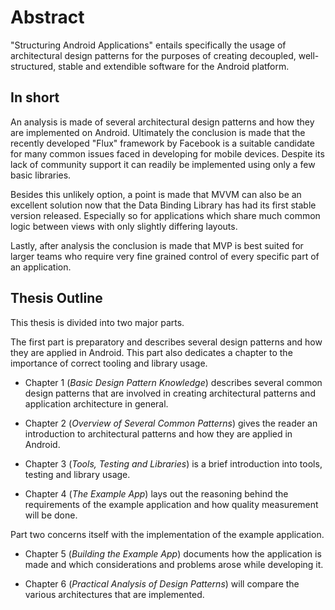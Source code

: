 
# Abstract

"Structuring Android Applications" entails specifically the usage of architectural design patterns for the purposes of creating decoupled, well-structured, stable and extendible software for the Android platform.

## In short

An analysis is made of several architectural design patterns and how they are implemented on Android. Ultimately the conclusion is made that the recently developed "Flux" framework by Facebook is a suitable candidate for many common issues faced in developing for mobile devices. Despite its lack of community support it can readily be implemented using only a few basic libraries.

Besides this unlikely option, a point is made that MVVM can also be an excellent solution now that the Data Binding Library has had its first stable version released. Especially so for applications which share much common logic between views with only slightly differing layouts.

Lastly, after analysis the conclusion is made that MVP is best suited for larger teams who require very fine grained control of every specific part of an application.

## Thesis Outline

This thesis is divided into two major parts.

The first part is preparatory and describes several design patterns and how they are applied in Android. This part also dedicates a chapter to the importance of correct tooling and library usage.

* Chapter 1 (*Basic Design Pattern Knowledge*) describes several common design patterns that are involved in creating architectural patterns and application architecture in general.

* Chapter 2 (*Overview of Several Common Patterns*) gives the reader an introduction to architectural patterns and how they are applied in Android.

* Chapter 3 (*Tools, Testing and Libraries*) is a brief introduction into tools, testing and library usage.

* Chapter 4 (*The Example App*) lays out the reasoning behind the requirements of the example application and how quality measurement will be done.

Part two concerns itself with the implementation of the example application.

* Chapter 5 (*Building the Example App*) documents how the application is made and which considerations and problems arose while developing it.

* Chapter 6 (*Practical Analysis of Design Patterns*) will compare the various architectures that are implemented.
